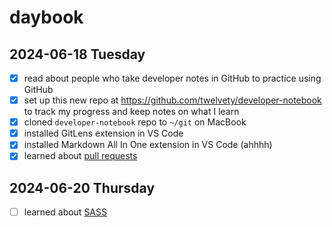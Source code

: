 # daybook

## 2024-06-18 Tuesday 
- [x] read about people who take developer notes in GitHub to practice using GitHub
- [x] set up this new repo at https://github.com/twelvety/developer-notebook to track my progress and keep notes on what I learn
- [x] cloned `developer-notebook` repo to `~/git` on MacBook
- [x] installed GitLens extension in VS Code
- [x] installed Markdown All In One extension in VS Code (ahhhh)
- [x] learned about [pull requests](<pull request.md>)

## 2024-06-20 Thursday
- [ ] learned about [SASS](SASS.md)
